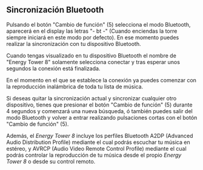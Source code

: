 ## Sincronización Bluetooth

Pulsando el botón "Cambio de función" (5) selecciona el modo Bluetooth, aparecerá en el display las letras "- bt -" (Cuando enciendas la torre siempre iniciará en este modo por defecto).
En ese momento puedes realizar la sincronización con tu dispositivo Bluetooth.

Cuando tengas visualizado en tu dispositivo Bluetooth el nombre de "Energy Tower 8" solamente selecciona conectar y tras esperar unos segundos la conexión está finalizada.

En el momento en el que se establece la conexión ya puedes comenzar con la reproducción inalámbrica de toda tu lista de música.

Si deseas quitar la sincronización actual y sincronizar cualquier otro dispositivo, tienes que presionar el botón "Cambio de función" (5) durante 4 segundos y comenzará una nueva búsqueda, ó también puedes salir del modo Bluetooth y volver a entrar realizando pulsaciones cortas con el botón "Cambio de función" (5).

Además, el *Energy Tower 8* incluye los perfiles Bluetooth A2DP (Advanced Audio Distribution Profile) mediante el cual podrás escuchar tu música en estéreo, y AVRCP (Audio Video Remote Control Profile) mediante el cual podrás controlar la reproducción de tu música desde el propio *Energy Tower 8* o desde su control remoto.

